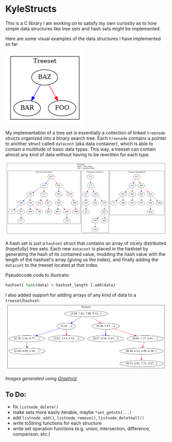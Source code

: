 # KyleStructs
This is a C library I am working on to satisfy my own curiosity as to how simple data structures like tree sets and hash sets might be implemented.

Here are some visual examples of the data structures I have implemented so far:

![Treeset](/samples/treeset.png)

My implementation of a tree set is essentially a collection of linked `treenode` structs organized into a binary search tree. Each `treenode` contains a pointer to another struct called `datacont` (aka data container), which is able to contain a multitude of basic data types. This way, a treeset can contain almost any kind of data without having to be rewritten for each type.

![Hashset](/samples/hashset.png)

A hash set is just a `hashset` struct that contains an array of nicely distributed (hopefully) tree sets. Each new `datacont` is placed in the hashset by generating the hash of its contained value, modding the hash value with the length of the hashset's array (giving us the index), and finally adding the `datacont` to the treeset located at that index.

Pseudocode code to illustrate:

```python
hashset[ hash(data) % hashset_length ].add(data)
```

I also added support for adding arrays of any kind of data to a `treeset`/`hashset`:
![Treeset List](/samples/treeset_list.png)

_Images generated using [Graphviz](https://www.graphviz.org/)_

## To Do:
- fix `listnode_delete()`
- make sets more easily iterable, maybe `*set_getnth(...)`
- add `listnode_add()`, `listnode_remove()`, `listnode_deleteall()`
- write toString functions for each structure
- write set operation functions (e.g. union, intersection, difference, comparison, etc.)

